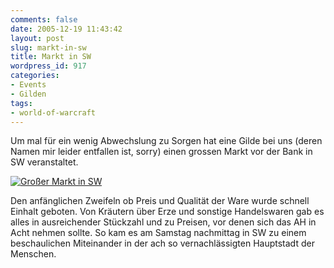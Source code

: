 ```yaml
---
comments: false
date: 2005-12-19 11:43:42
layout: post
slug: markt-in-sw
title: Markt in SW
wordpress_id: 917
categories:
- Events
- Gilden
tags:
- world-of-warcraft
---
```


Um mal für ein wenig Abwechslung zu Sorgen hat eine Gilde bei uns (deren Namen mir leider entfallen ist, sorry) einen grossen Markt vor der Bank in SW veranstaltet.

[![Großer Markt in SW](http://static.flickr.com/38/75111109_bdde2a54c7.jpg)](http://www.flickr.com/photos/walsweer/75111109/)

Den anfänglichen Zweifeln ob Preis und Qualität der Ware wurde schnell Einhalt geboten. Von Kräutern über Erze und sonstige Handelswaren gab es alles in ausreichender Stückzahl und zu Preisen, vor denen sich das AH in Acht nehmen sollte. So kam es am Samstag nachmittag in SW zu einem beschaulichen Miteinander in der ach so vernachlässigten Hauptstadt der Menschen.
